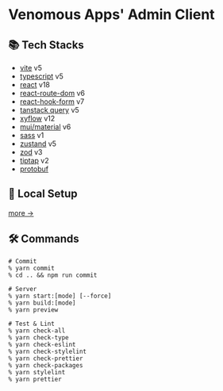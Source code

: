 # Venomous Apps' Admin Client

## 📚 Tech Stacks

- [vite]() v5
- [typescript]() v5
- [react]() v18
- [react-route-dom]() v6
- [react-hook-form]() v7
- [tanstack query]() v5
- [xyflow]() v12
- [mui/material]() v6
- [sass]() v1
- [zustand]() v5
- [zod]() v3
- [tiptap]() v2
- [protobuf]()

## 🚀 Local Setup

[more →](../README.md)

## 🛠 Commands

```shell
# Commit
% yarn commit
% cd .. && npm run commit

# Server
% yarn start:[mode] [--force]
% yarn build:[mode]
% yarn preview

# Test & Lint
% yarn check-all
% yarn check-type
% yarn check-eslint
% yarn check-stylelint
% yarn check-prettier
% yarn check-packages
% yarn stylelint
% yarn prettier
```
